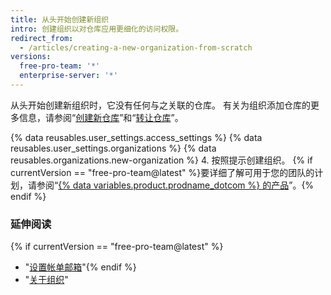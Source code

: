 ```yaml
---
title: 从头开始创建新组织
intro: 创建组织以对仓库应用更细化的访问权限。
redirect_from:
  - /articles/creating-a-new-organization-from-scratch
versions:
  free-pro-team: '*'
  enterprise-server: '*'
---
```


从头开始创建新组织时，它没有任何与之关联的仓库。 有关为组织添加仓库的更多信息，请参阅“[创建新仓库](/articles/creating-a-new-repository)”和“[转让仓库](/articles/transferring-a-repository)”。

{% data reusables.user_settings.access_settings %}
{% data reusables.user_settings.organizations %}
{% data reusables.organizations.new-organization %}
4. 按照提示创建组织。 {% if currentVersion == "free-pro-team@latest" %}要详细了解可用于您的团队的计划，请参阅“[{% data variables.product.prodname_dotcom %} 的产品](/articles/githubs-products)”。{% endif %}

### 延伸阅读

{% if currentVersion == "free-pro-team@latest" %}
- "[设置帐单邮箱](/articles/setting-your-billing-email)"{% endif %}
- "[关于组织](/articles/about-organizations)"
